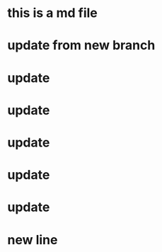 # this is a md file
# update from new branch
# update
# update
# update
# update
# update
# new line
